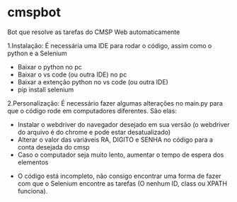 # cmspbot
Bot que resolve as tarefas do CMSP Web automaticamente 

1.Instalação:
É necessária uma IDE para rodar o código, assim como o python e a Selenium 

- Baixar o python no pc
- Baixar o vs code (ou outra IDE) no pc
- Baixar a extenção python no vs code (ou outra IDE)
- pip install selenium


2.Personalização:
É necessário fazer algumas alterações no main.py para que o código rode em computadores diferentes. São elas:

- Instalar o webdriver do navegador desejado em sua versão (o webdriver do arquivo é do chrome e pode estar desatualizado)
- Alterar o valor das variáveis RA, DIGITO e SENHA no código para a conta desejada do cmsp
- Caso o computador seja muito lento, aumentar o tempo de espera dos elementos 


* O código está incompleto, não consigo encontrar uma forma de fazer com que o Selenium encontre as tarefas (O nenhum ID, class ou XPATH funciona).
